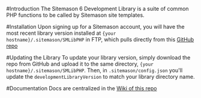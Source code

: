#Introduction
The Sitemason 6 Development Library is a suite of common PHP functions to be called by Sitemason site templates. 

#Installation
Upon signing up for a Sitemason account, you will have the most recent library version installed at `{your hostname}/.sitemason/SMLibPHP` in FTP, which pulls directly from this [GitHub repo](https://github.com/sitemason/sm6-devlib.git "sm6-devlib GitHub Repo")

#Updating the Library
To update your library version, simply download the repo from GitHub and upload it to the same directory, `{your hostname}/.sitemason/SMLibPHP`. Then, in `.sitemason/config.json` you'll update the `developmentLibraryVersion` to match your library directory name.

#Documentation
Docs are centralized in the [Wiki of this repo](https://github.com/sitemason/sm6-devlib/wiki)
